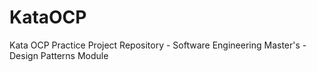 # KataOCP
Kata OCP Practice Project Repository - Software Engineering Master's - Design Patterns Module
